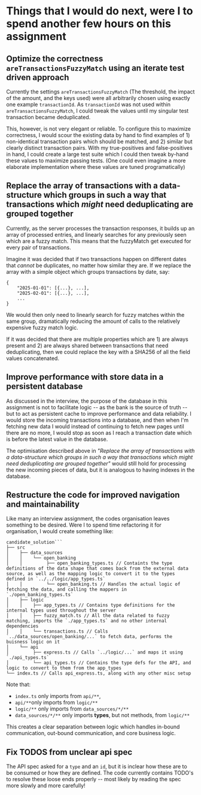 
# Things that I would do next, were I to spend another few hours on this assignment

  

## Optimize the correctness `areTransactionsFuzzyMatch` using an iterate test driven approach

Currently the settings `areTransactionsFuzzyMatch` (The threshold, the impact of the amount, and the keys used) were all arbitrarily chosen using exactly one example `transactionId`. As `transactionId` was not used within `areTransactionsFuzzyMatch`, I could tweak the values until my singular test transaction became deduplicated. 

This, however, is not very elegant or reliable. To configure this to maximize correctness, I would scour the existing data by hand to find examples of 1) non-identical transaction pairs which should be matched, and 2) similar but clearly distinct transaction pairs. With my true-positives and false-positives in hand, I could create a large test suite which I could then tweak by-hand these values to maximize passing tests. (One could even imagine a more elaborate implementation where these values are tuned programatically)


## Replace the array of transactions with a data-structure which groups in such a way that transactions which _might_ need deduplicating are grouped together
Currently, as the server processes the transaction responses, it builds up an array of processed entries, and linearly searches for any previously seen which are a fuzzy match. This means that the fuzzyMatch get executed for every pair of transactions. 

Imagine it was decided that if two transactions happen on different dates that *cannot* be duplicates, no matter how similar they are. If we replace the array with a simple object which groups transactions by date, say:
```
{ 
	"2025-01-01": [{...}, ...],  
	"2025-02-01": [{...}, ...], 
	... 
}
```
We would then only need to linearly search for fuzzy matches within the same group, dramatically reducing the amount of calls to the relatively expensive fuzzy match logic.

If it was decided that there are multiple properties which are 1) are always present and 2) are always shared between transactions that need deduplicating, then we could replace the key with a SHA256 of all the field values concatenated. 

## Improve performance with store data in a persistent database 

As discussed in the interview, the purpose of the database in this assignment is not to facilitate logic -- as the bank is the source of truth -- but to act as persistent cache to improve performance and data reliability. I would store the incoming transactions into a database, and then when I'm fetching new data I would instead of continuing to fetch new pages until there are no more, I would stop as soon as I reach a transaction date which is before the latest value in the database. 

The optimisation described above in _"Replace the array of transactions with a data-structure which groups in such a way that transactions which _might_ need deduplicating are grouped together"_ would still hold for processing the new incoming pieces of data, but it is analogous to having indexes in the database. 

## Restructure the code for improved navigation and maintainability 
Like many an interview assignment, the codes organisation leaves something to be desired. Were I to spend time refactoring it for organisation, I would create something like:
```
candidate_solution```
├── src
│    ├── data_sources
│    │    └── open_banking
│    │         ├── open_banking_types.ts // Containts the type definitions of the data shape that comes back from the external data source, as well as the mapping logic to convert it to the types defined in `../../logic/app_types.ts`
│    │         └── open_banking.ts // Handles the actual logic of fetching the data, and calling the mappers in `./open_banking_types.ts`
│    ├── logic
│    │    ├── app_types.ts // Contains type definitions for the internal types used throughout the server
│    │    ├── fuzzy_match.ts // All the data related to fuzzy matching, imports the `./app_types.ts` and no other internal dependencies
│    │    └── transactions.ts // Calls `../data_sources/open_banking/...` to fetch data, performs the buisness logic on it
│    └── api
│         ├── express.ts // Calls `../logic/...` and maps it using `./api_types.ts` 
│         └── api_types.ts // Contains the type defs for the API, and logic to convert to them from the app_types
└── index.ts // Calls api_express.ts, along with any other misc setup 
```
Note that:
*  `index.ts` only imports from `api/**`, 
* `api/**`only imports from `logic/**`
* `logic/**` only imports from `data_sources/*/**` 
* `data_sources/*/**` only imports **types**, but not methods, from `logic/**` 

This creates a clear separation between logic which handles in-bound communication, out-bound communication, and core business logic. 


## Fix TODOS from unclear api spec

The API spec asked for a `type` and an `id`, but it is inclear how these are to be consumed or how they are defined. The code currently contains TODO's to resolve these loose ends properly -- most likely by reading the spec more slowly and more carefully!
